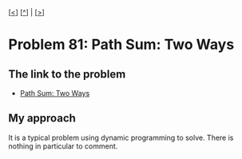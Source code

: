 \[[<](./p0080.md)] \[[^](../README.md)] | \[[>](./p0082.md)]

# Problem 81: Path Sum: Two Ways

## The link to the problem

- [Path Sum: Two Ways](https://projecteuler.net/problem=81)

## My approach

It is a typical problem using dynamic programming to solve.
There is nothing in particular to comment.
